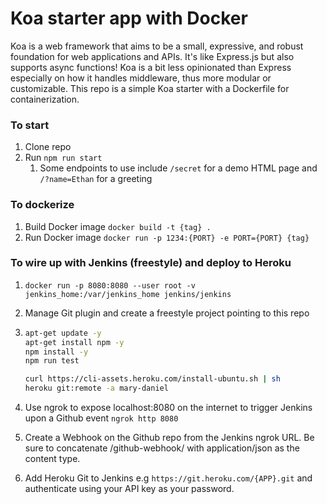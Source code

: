 # Koa starter app with Docker

Koa is a web framework that aims to be a small, expressive, and robust foundation for web applications and APIs. It's like Express.js but also supports async functions! Koa is a bit less opinionated than Express especially on how it handles middleware, thus more modular or customizable. This repo is a simple Koa starter with a Dockerfile for containerization.

### To start

1. Clone repo
1. Run `npm run start`
   1. Some endpoints to use include `/secret` for a demo HTML page and `/?name=Ethan` for a greeting

### To dockerize

1. Build Docker image `docker build -t {tag} .`
1. Run Docker image `docker run -p 1234:{PORT} -e PORT={PORT} {tag}`

### To wire up with Jenkins (freestyle) and deploy to Heroku

1. `docker run -p 8080:8080 --user root -v jenkins_home:/var/jenkins_home jenkins/jenkins`
1. Manage Git plugin and create a freestyle project pointing to this repo
1. ```bash
   apt-get update -y
   apt-get install npm -y
   npm install -y
   npm run test

   curl https://cli-assets.heroku.com/install-ubuntu.sh | sh
   heroku git:remote -a mary-daniel
   ```

1. Use ngrok to expose localhost:8080 on the internet to trigger Jenkins upon a Github event `ngrok http 8080`
1. Create a Webhook on the Github repo from the Jenkins ngrok URL. Be sure to concatenate /github-webhook/ with application/json as the content type.
1. Add Heroku Git to Jenkins e.g `https://git.heroku.com/{APP}.git` and authenticate using your API key as your password.
